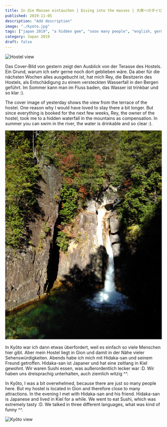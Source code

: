 ```yaml
---
title: In die Massen eintauchen | Diving into the masses | 大衆へのダイビング
published: 2019-11-05
description: "Add description"
image: "./kyoto.jpg"
tags: ["japan 2019", "a hidden gem", "sooo many people", "english, german, japanese"]
category: Japan 2019
draft: false
---
```


![Hostel view](./hostel.jpg)

Das Cover-Bild von gestern zeigt den Ausblick von der Terasse des Hostels. Ein Grund, warum ich sehr gerne noch dort geblieben wäre. Da aber für die nächsten Wochen alles ausgebucht ist, hat mich Rey, die Besitzerin des Hostels, als Entschädigung zu einem versteckten Wasserfall in den Bergen geführt. Im Sommer kann man im Fluss baden, das Wasser ist trinkbar und so klar :). 

The cover image of yesterday shows the view from the terrace of the hostel. One reason why I would have loved to stay there a bit longer. But since everything is booked for the next few weeks, Rey, the owner of the hostel, took me to a hidden waterfall in the mountains as compensation. In summer you can swim in the river, the water is drinkable and so clear :). 

![Hidden gem in the mountains](./waterfall.jpg)

In Kyōto war ich dann etwas überfordert, weil es einfach so viele Menschen hier gibt. Aber mein Hostel liegt in Gion und damit in der Nähe vieler Sehenswürdigkeiten.
Abends habe ich mich mit Hidaka-san und seinem Freund getroffen. Hidaka-san ist Japaner und hat eine zeitlang in Kiel gewohnt. Wir waren Sushi essen, was außerordentlich lecker war :D. Wir haben uns dreisprachig unterhalten, auch ziemlich witzig ^^.

In Kyōto, I was a bit overwhelmed, because there are just so many people here. But my hostel is located in Gion and therefore close to many attractions.
In the evening I met with Hidaka-san and his friend. Hidaka-san is Japanese and lived in Kiel for a while. We went to eat Sushi, which was extremely tasty :D. We talked in three different languages, what was kind of funny ^^.

![Kyōto view](./kyoto.jpg)







